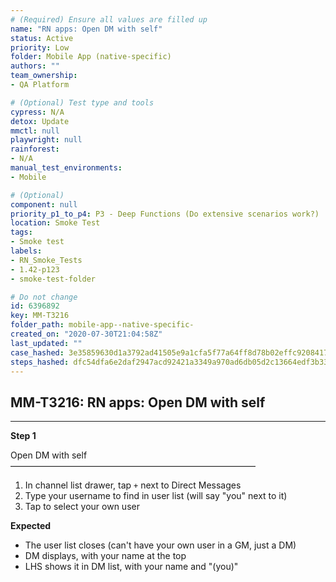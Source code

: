 ```yaml
---
# (Required) Ensure all values are filled up
name: "RN apps: Open DM with self"
status: Active
priority: Low
folder: Mobile App (native-specific)
authors: ""
team_ownership: 
- QA Platform

# (Optional) Test type and tools
cypress: N/A
detox: Update
mmctl: null
playwright: null
rainforest: 
- N/A
manual_test_environments: 
- Mobile

# (Optional)
component: null
priority_p1_to_p4: P3 - Deep Functions (Do extensive scenarios work?)
location: Smoke Test
tags: 
- Smoke test
labels: 
- RN_Smoke_Tests
- 1.42-p123
- smoke-test-folder

# Do not change
id: 6396892
key: MM-T3216
folder_path: mobile-app--native-specific-
created_on: "2020-07-30T21:04:58Z"
last_updated: ""
case_hashed: 3e35859630d1a3792ad41505e9a1cfa5f77a64ff8d78b02effc9208417bf15a51249765447adea4fee06926c6ad68c48
steps_hashed: dfc54dfa6e2daf2947acd92421a3349a970ad6db05d2c13664edf3b33cbde9e70ee6658d9fd10d87dd79386440f1bd61
---
```


## MM-T3216: RN apps: Open DM with self

---

**Step 1**

Open DM with self\
————————————————————————————

1. In channel list drawer, tap `+` next to Direct Messages
2. Type your username to find in user list (will say "you" next to it)
3. Tap to select your own user

**Expected**

- The user list closes (can't have your own user in a GM, just a DM)
- DM displays, with your name at the top
- LHS shows it in DM list, with your name and "(you)"
